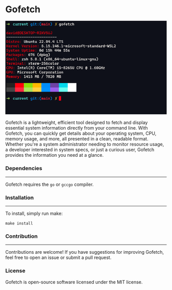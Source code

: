 # Gofetch

![Gofetch Screenshot](/assets/screenshot.png)


Gofetch is a lightweight, efficient tool designed to fetch and display essential system information directly from your command line. With Gofetch, you can quickly get details about your operating system, CPU, memory usage, and more, all presented in a clean, readable format. Whether you're a system administrator needing to monitor resource usage, a developer interested in system specs, or just a curious user, Gofetch provides the information you need at a glance.

### Dependencies

---

Gofetch requires the ```go``` or ```gccgo``` compiler.

### Installation

---

To install, simply run make:
```
make install
```

### Contribution

---

Contributions are welcome! If you have suggestions for improving Gofetch, feel free to open an issue or submit a pull request.

### License
Gofetch is open-source software licensed under the MIT license.
